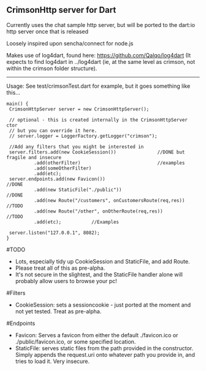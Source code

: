 CrimsonHttp server for Dart
----------

Currently uses the chat sample http server, but will be ported to the 
dart:io http server once that is released

Loosely inspired upon sencha/connect for node.js

Makes use of log4dart, found here: https://github.com/Qalqo/log4dart
(It expects to find log4dart in ../log4dart (ie, at the same level as crimson, not within the 
crimson folder structure).

-----
Usage: See test/crimsonTest.dart for example, but it goes something like this...

    main() {
     CrimsonHttpServer server = new CrimsonHttpServer();
  
     // optional - this is created internally in the CrimsonHttpServer ctor
	 // but you can override it here.
	 // server.logger = LoggerFactory.getLogger("crimson");
  
     //Add any filters that you might be interested in
     server.filters.add(new CookieSession())               //DONE but fragile and insecure
	          .add(otherFilter)                            //examples
			  .add(someOtherFilter)
			  .add(etc);
     server.endpoints.add(new Favicon())                               //DONE
			  .add(new StaticFile("./public"))                         //DONE
			  .add(new Route("/customers", onCustomersRoute(req,res))  //TODO
			  .add(new Route("/other", onOtherRoute(req,res))          //TODO
			  .add(etc);           //Examples
  
     server.listen("127.0.0.1", 8082);
    }
	
	

	
#TODO
* Lots, especially tidy up CookieSession and StaticFile, and add Route.
* Please treat all of this as pre-alpha.  
* It's not secure in the slightest, and the StaticFile handler alone will probably allow users to browse your pc!


#Filters
* CookieSession: sets a sessioncookie - just ported at the moment and not yet tested.  Treat as pre-alpha.

#Endpoints
* Favicon: Serves a favicon from either the default ./favicon.ico or ./public/favicon.ico, or some specified location.
* StaticFile: serves static files from the path provided in the constructor.  Simply appends the request.uri onto whatever path you provide in, and tries to load it.  Very insecure. 